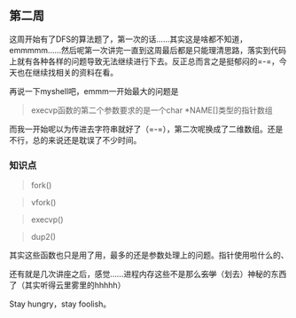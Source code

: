 ## 第二周

这周开始有了DFS的算法题了，第一次的话……其实这是啥都不知道，emmmmm……然后呢第一次讲完一直到这周最后都是只能理清思路，落实到代码上就有各种各样的问题导致无法继续进行下去。反正总而言之是挺郁闷的=-=，今天也在继续找相关的资料在看。

再说一下myshell吧，emmm一开始最大的问题是
> execvp函数的第二个参数要求的是一个char *NAME[]类型的指针数组

而我一开始呢以为传进去字符串就好了（=-=），第二次呢换成了二维数组。还是不行，总的来说还是耽误了不少时间。
### 知识点

> fork()

> vfork()

> execvp()

> dup2()

其实这些函数也只是用了用，最多的还是参数处理上的问题。指针使用啦什么的、

还有就是几次讲座之后，感觉……进程内存这些不是那么~~玄学~~（划去）神秘的东西了（其实听得云里雾里的hhhhh）

Stay hungry，stay foolish。
